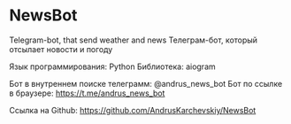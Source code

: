 # NewsBot

Telegram-bot, that send weather and news
Телеграм-бот, который отсылает новости и погоду

Язык программирования: Python
Библиотека: aiogram

Бот в внутреннем поиске телеграмм: @andrus_news_bot
Бот по ссылке в браузере: https://t.me/andrus_news_bot

Ссылка на Github: https://github.com/AndrusKarchevskiy/NewsBot
